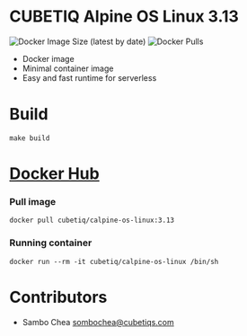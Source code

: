 # CUBETIQ Alpine OS Linux 3.13
![Docker Image Size (latest by date)](https://img.shields.io/docker/image-size/cubetiq/calpine-os-linux)
![Docker Pulls](https://img.shields.io/docker/pulls/cubetiq/calpine-os-linux)

- Docker image
- Minimal container image
- Easy and fast runtime for serverless

# Build
```shell
make build
```

# [Docker Hub](https://hub.docker.com/r/cubetiq/calpine-os-linux)
### Pull image
```shell
docker pull cubetiq/calpine-os-linux:3.13
```

### Running container
```shell
docker run --rm -it cubetiq/calpine-os-linux /bin/sh
```

# Contributors
- Sambo Chea <sombochea@cubetiqs.com>